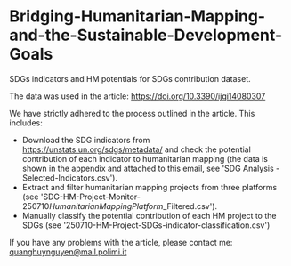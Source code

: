 # Bridging-Humanitarian-Mapping-and-the-Sustainable-Development-Goals
SDGs indicators and HM potentials for SDGs contribution dataset.

The data was used in the article: https://doi.org/10.3390/ijgi14080307

We have strictly adhered to the process outlined in the article. This includes:

* Download the SDG indicators from https://unstats.un.org/sdgs/metadata/ and check the potential contribution of each indicator to humanitarian mapping (the data is shown in the appendix and attached to this email, see 'SDG Analysis - Selected-Indicators.csv').
* Extract and filter humanitarian mapping projects from three platforms (see 'SDG-HM-Project-Monitor-250710*HumanitarianMappingPlatform*_Filtered.csv').
* Manually classify the potential contribution of each HM project to the SDGs (see '250710-HM-Project-SDGs-indicator-classification.csv')

If you have any problems with the article, please contact me: quanghuynguyen@mail.polimi.it

